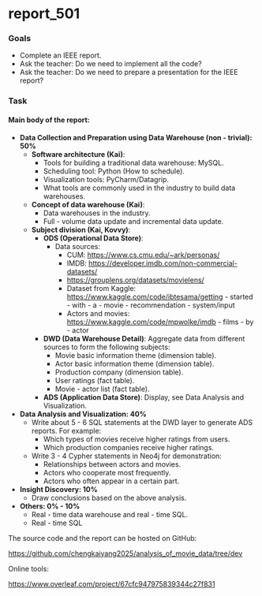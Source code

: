 # report_501

### Goals
- Complete an IEEE report.
- Ask the teacher: Do we need to implement all the code?
- Ask the teacher: Do we need to prepare a presentation for the IEEE report?

### Task
#### Main body of the report:
- **Data Collection and Preparation using Data Warehouse (non - trivial): 50%**
    - **Software architecture (Kai)**:
        - Tools for building a traditional data warehouse: MySQL.
        - Scheduling tool: Python (How to schedule).
        - Visualization tools: PyCharm/Datagrip.
        - What tools are commonly used in the industry to build data warehouses.
    - **Concept of data warehouse (Kai)**:
        - Data warehouses in the industry.
        - Full - volume data update and incremental data update.
    - **Subject division (Kai, Kovvy)**:
        - **ODS (Operational Data Store)**:
            - Data sources:
                - CUM: https://www.cs.cmu.edu/~ark/personas/
                - IMDB: https://developer.imdb.com/non-commercial-datasets/
                - https://grouplens.org/datasets/movielens/
                - Dataset from Kaggle: https://www.kaggle.com/code/ibtesama/getting - started - with - a - movie - recommendation - system/input
                - Actors and movies: https://www.kaggle.com/code/mpwolke/imdb - films - by - actor
        - **DWD (Data Warehouse Detail)**: Aggregate data from different sources to form the following subjects:
            - Movie basic information theme (dimension table).
            - Actor basic information theme (dimension table).
            - Production company (dimension table).
            - User ratings (fact table).
            - Movie - actor list (fact table).
        - **ADS (Application Data Store)**: Display, see Data Analysis and Visualization.
- **Data Analysis and Visualization: 40%**
    - Write about 5 - 6 SQL statements at the DWD layer to generate ADS reports. For example:
        - Which types of movies receive higher ratings from users.
        - Which production companies receive higher ratings.
    - Write 3 - 4 Cypher statements in Neo4j for demonstration:
        - Relationships between actors and movies.
        - Actors who cooperate most frequently.
        - Actors who often appear in a certain part.
- **Insight Discovery: 10%**
    - Draw conclusions based on the above analysis.
- **Others: 0% - 10%**
    - Real - time data warehouse and real - time SQL.
    - Real - time SQL

The source code and the report can be hosted on GitHub:

https://github.com/chengkaiyang2025/analysis_of_movie_data/tree/dev

Online tools:

https://www.overleaf.com/project/67cfc947975839344c27f831 
